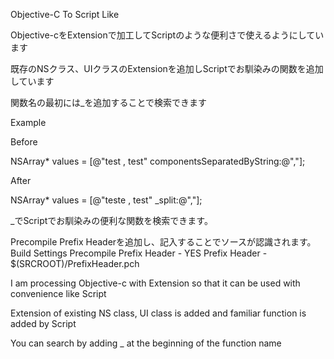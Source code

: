Objective-C To  Script Like

Objective-cをExtensionで加工してScriptのような便利さで使えるようにしています

既存のNSクラス、UIクラスのExtensionを追加しScriptでお馴染みの関数を追加しています

関数名の最初には_を追加することで検索できます


Example

Before

NSArray* values = [@"test , test" componentsSeparatedByString:@","];

After

NSArray* values = [@"teste , test" _split:@","];

_でScriptでお馴染みの便利な関数を検索できます。


Precompile Prefix Headerを追加し、記入することでソースが認識されます。
Build Settings
Precompile Prefix Header - YES
Prefix Header - $(SRCROOT)/PrefixHeader.pch


I am processing Objective-c with Extension so that it can be used with convenience like Script

Extension of existing NS class, UI class is added and familiar function is added by Script

You can search by adding _ at the beginning of the function name

